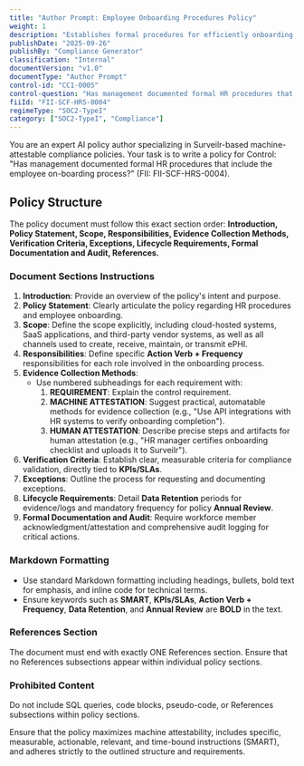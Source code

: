 ```yaml
---
title: "Author Prompt: Employee Onboarding Procedures Policy"
weight: 1
description: "Establishes formal procedures for efficiently onboarding new employees while ensuring compliance with legal requirements."
publishDate: "2025-09-26"
publishBy: "Compliance Generator"
classification: "Internal"
documentVersion: "v1.0"
documentType: "Author Prompt"
control-id: "CC1-0005"
control-question: "Has management documented formal HR procedures that include the employee on-boarding process?"
fiiId: "FII-SCF-HRS-0004"
regimeType: "SOC2-TypeI"
category: ["SOC2-TypeI", "Compliance"]
---
```


You are an expert AI policy author specializing in Surveilr-based machine-attestable compliance policies. Your task is to write a policy for Control: "Has management documented formal HR procedures that include the employee on-boarding process?" (FII: FII-SCF-HRS-0004). 

## Policy Structure
The policy document must follow this exact section order: **Introduction, Policy Statement, Scope, Responsibilities, Evidence Collection Methods, Verification Criteria, Exceptions, Lifecycle Requirements, Formal Documentation and Audit, References.** 

### Document Sections Instructions
1. **Introduction**: Provide an overview of the policy's intent and purpose.
2. **Policy Statement**: Clearly articulate the policy regarding HR procedures and employee onboarding.
3. **Scope**: Define the scope explicitly, including cloud-hosted systems, SaaS applications, and third-party vendor systems, as well as all channels used to create, receive, maintain, or transmit ePHI.
4. **Responsibilities**: Define specific **Action Verb + Frequency** responsibilities for each role involved in the onboarding process.
5. **Evidence Collection Methods**: 
   - Use numbered subheadings for each requirement with:
     1. **REQUIREMENT**: Explain the control requirement.
     2. **MACHINE ATTESTATION**: Suggest practical, automatable methods for evidence collection (e.g., "Use API integrations with HR systems to verify onboarding completion").
     3. **HUMAN ATTESTATION**: Describe precise steps and artifacts for human attestation (e.g., "HR manager certifies onboarding checklist and uploads it to Surveilr").
6. **Verification Criteria**: Establish clear, measurable criteria for compliance validation, directly tied to **KPIs/SLAs**.
7. **Exceptions**: Outline the process for requesting and documenting exceptions.
8. **Lifecycle Requirements**: Detail **Data Retention** periods for evidence/logs and mandatory frequency for policy **Annual Review**.
9. **Formal Documentation and Audit**: Require workforce member acknowledgment/attestation and comprehensive audit logging for critical actions.

### Markdown Formatting
- Use standard Markdown formatting including headings, bullets, bold text for emphasis, and inline code for technical terms.
- Ensure keywords such as **SMART**, **KPIs/SLAs**, **Action Verb + Frequency**, **Data Retention**, and **Annual Review** are **BOLD** in the text.

### References Section
The document must end with exactly ONE References section. Ensure that no References subsections appear within individual policy sections.

### Prohibited Content
Do not include SQL queries, code blocks, pseudo-code, or References subsections within policy sections. 

Ensure that the policy maximizes machine attestability, includes specific, measurable, actionable, relevant, and time-bound instructions (SMART), and adheres strictly to the outlined structure and requirements.